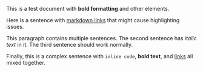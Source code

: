 This is a test document with **bold formatting** and other elements.

Here is a sentence with [markdown links](http://example.com) that might cause highlighting issues.

This paragraph contains multiple sentences. The second sentence has _italic text_ in it. The third sentence should work normally.

Finally, this is a complex sentence with `inline code`, **bold text**, and [links](http://test.com) all mixed together.
